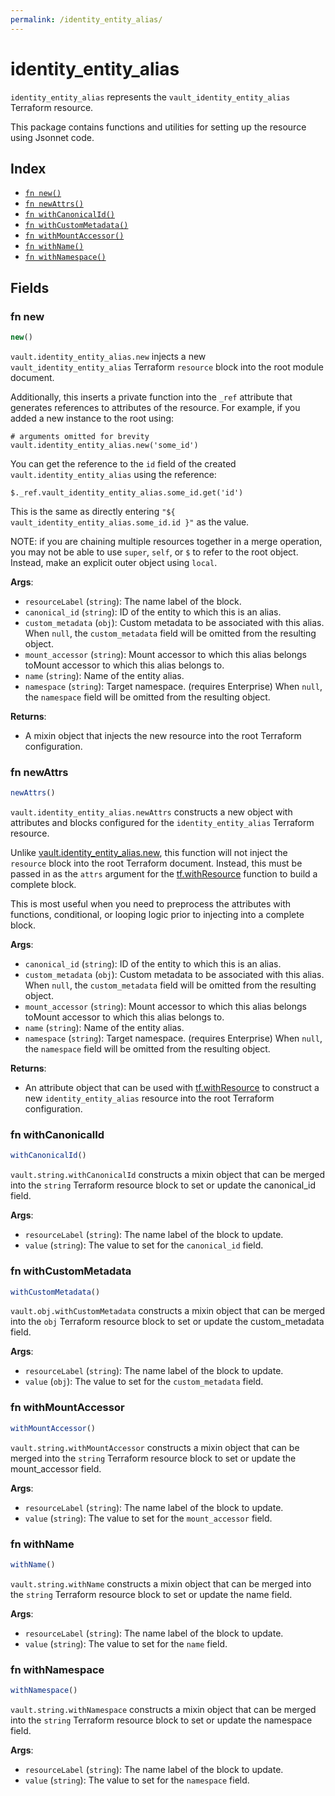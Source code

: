 ```yaml
---
permalink: /identity_entity_alias/
---
```


# identity_entity_alias

`identity_entity_alias` represents the `vault_identity_entity_alias` Terraform resource.



This package contains functions and utilities for setting up the resource using Jsonnet code.


## Index

* [`fn new()`](#fn-new)
* [`fn newAttrs()`](#fn-newattrs)
* [`fn withCanonicalId()`](#fn-withcanonicalid)
* [`fn withCustomMetadata()`](#fn-withcustommetadata)
* [`fn withMountAccessor()`](#fn-withmountaccessor)
* [`fn withName()`](#fn-withname)
* [`fn withNamespace()`](#fn-withnamespace)

## Fields

### fn new

```ts
new()
```


`vault.identity_entity_alias.new` injects a new `vault_identity_entity_alias` Terraform `resource`
block into the root module document.

Additionally, this inserts a private function into the `_ref` attribute that generates references to attributes of the
resource. For example, if you added a new instance to the root using:

    # arguments omitted for brevity
    vault.identity_entity_alias.new('some_id')

You can get the reference to the `id` field of the created `vault.identity_entity_alias` using the reference:

    $._ref.vault_identity_entity_alias.some_id.get('id')

This is the same as directly entering `"${ vault_identity_entity_alias.some_id.id }"` as the value.

NOTE: if you are chaining multiple resources together in a merge operation, you may not be able to use `super`, `self`,
or `$` to refer to the root object. Instead, make an explicit outer object using `local`.

**Args**:
  - `resourceLabel` (`string`): The name label of the block.
  - `canonical_id` (`string`): ID of the entity to which this is an alias.
  - `custom_metadata` (`obj`): Custom metadata to be associated with this alias. When `null`, the `custom_metadata` field will be omitted from the resulting object.
  - `mount_accessor` (`string`): Mount accessor to which this alias belongs toMount accessor to which this alias belongs to.
  - `name` (`string`): Name of the entity alias.
  - `namespace` (`string`): Target namespace. (requires Enterprise) When `null`, the `namespace` field will be omitted from the resulting object.

**Returns**:
- A mixin object that injects the new resource into the root Terraform configuration.


### fn newAttrs

```ts
newAttrs()
```


`vault.identity_entity_alias.newAttrs` constructs a new object with attributes and blocks configured for the `identity_entity_alias`
Terraform resource.

Unlike [vault.identity_entity_alias.new](#fn-new), this function will not inject the `resource`
block into the root Terraform document. Instead, this must be passed in as the `attrs` argument for the
[tf.withResource](https://github.com/tf-libsonnet/core/tree/main/docs#fn-withresource) function to build a complete block.

This is most useful when you need to preprocess the attributes with functions, conditional, or looping logic prior to
injecting into a complete block.

**Args**:
  - `canonical_id` (`string`): ID of the entity to which this is an alias.
  - `custom_metadata` (`obj`): Custom metadata to be associated with this alias. When `null`, the `custom_metadata` field will be omitted from the resulting object.
  - `mount_accessor` (`string`): Mount accessor to which this alias belongs toMount accessor to which this alias belongs to.
  - `name` (`string`): Name of the entity alias.
  - `namespace` (`string`): Target namespace. (requires Enterprise) When `null`, the `namespace` field will be omitted from the resulting object.

**Returns**:
  - An attribute object that can be used with [tf.withResource](https://github.com/tf-libsonnet/core/tree/main/docs#fn-withresource) to construct a new `identity_entity_alias` resource into the root Terraform configuration.


### fn withCanonicalId

```ts
withCanonicalId()
```

`vault.string.withCanonicalId` constructs a mixin object that can be merged into the `string`
Terraform resource block to set or update the canonical_id field.



**Args**:
  - `resourceLabel` (`string`): The name label of the block to update.
  - `value` (`string`): The value to set for the `canonical_id` field.


### fn withCustomMetadata

```ts
withCustomMetadata()
```

`vault.obj.withCustomMetadata` constructs a mixin object that can be merged into the `obj`
Terraform resource block to set or update the custom_metadata field.



**Args**:
  - `resourceLabel` (`string`): The name label of the block to update.
  - `value` (`obj`): The value to set for the `custom_metadata` field.


### fn withMountAccessor

```ts
withMountAccessor()
```

`vault.string.withMountAccessor` constructs a mixin object that can be merged into the `string`
Terraform resource block to set or update the mount_accessor field.



**Args**:
  - `resourceLabel` (`string`): The name label of the block to update.
  - `value` (`string`): The value to set for the `mount_accessor` field.


### fn withName

```ts
withName()
```

`vault.string.withName` constructs a mixin object that can be merged into the `string`
Terraform resource block to set or update the name field.



**Args**:
  - `resourceLabel` (`string`): The name label of the block to update.
  - `value` (`string`): The value to set for the `name` field.


### fn withNamespace

```ts
withNamespace()
```

`vault.string.withNamespace` constructs a mixin object that can be merged into the `string`
Terraform resource block to set or update the namespace field.



**Args**:
  - `resourceLabel` (`string`): The name label of the block to update.
  - `value` (`string`): The value to set for the `namespace` field.
